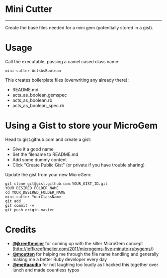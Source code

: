 # Mini Cutter
------------

Create the base files needed for a mini gem (potentially stored in a
gist).

# Usage

Call the executable, passing a camel cased class name:

    mini-cutter ActsAsBoolean

This creates boilerplate files (overwriting any already there):

* README.md
* acts_as_boolean.gemspec
* acts_as_boolean.rb
* acts_as_boolean_spec.rb

# Using a Gist to store your MicroGem

Head to gist.github.com and create a gist:

* Give it a good name
* Set the filename to README.md
* Add some dummy content
* Click "Create Public Gist" (or private if you have trouble sharing)

Update the gist from your new MicroGem:

    git clone git@gist.github.com:YOUR_GIST_ID.git YOUR_DESIRED_FOLDER_NAME
    cd YOUR_DESIRED_FOLDER_NAME
    mini-cutter YourClassName
    git add .
    git commit -v
    git push origin master

# Credits

* **[@jkreeftmeijer](http://twitter.com/jkreeftmeijer)** for coming up with the killer MicroGem concept<br/> (http://jeffkreeftmeijer.com/2011/microgems-five-minute-rubygems/)
* **[@moutten](http://twitter.com/moutten)** for helping me through the file name handling and generally making me a better Ruby developer every day
* **[@mettaaudio](http://twitter.com/mettaaudio)** for not laughing too loudly as I hacked this together over lunch and made countless typos
